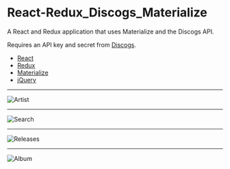 # React-Redux_Discogs_Materialize
A React and Redux application that uses Materialize and the Discogs API.

Requires an API key and secret from [Discogs](https://www.discogs.com/developers/).

* [React](https://facebook.github.io/react/)
* [Redux](http://redux.js.org/)
* [Materialize](http://materializecss.com/)
* [jQuery](https://jquery.com/)
<hr>

![Artist](http://material.discogs.philvr.com/img/artist.png)
<hr>

![Search](http://material.discogs.philvr.com/img/search.png)
<hr>

![Releases](http://material.discogs.philvr.com/img/releases.png)
<hr>

![Album](http://material.discogs.philvr.com/img/release.png)
